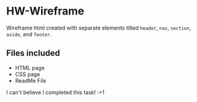 # HW-Wireframe

Wireframe html created with separate elements titled `header`, `nav`, `section`, `aside`, and `footer`. 

## Files included
* HTML page
* CSS page
* ReadMe File

I can't believe I completed this task! :+1


